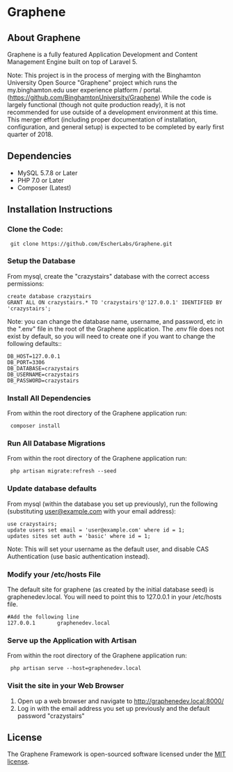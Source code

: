 <h1>Graphene</h1>

## About Graphene

Graphene is a fully featured Application Development and Content Management Engine built on top of Laravel 5.

Note: This project is in the process of merging with the Binghamton University Open Source "Graphene" project which runs the my.binghamton.edu user experience platform / portal.  (https://github.com/BinghamtonUniversity/Graphene) While the code is largely functional (though not quite production ready), it is not recommended for use outside of a development environment at this time. This merger effort (including proper documentation of installation, configuration, and general setup) is expected to be completed by early first quarter of 2018.

## Dependencies
 - MySQL 5.7.8 or Later
 - PHP 7.0 or Later 
 - Composer (Latest)
## Installation Instructions
### Clone the Code:
     git clone https://github.com/EscherLabs/Graphene.git
### Setup the Database
From mysql, create the "crazystairs" database with the correct access permissions:

    create database crazystairs
    GRANT ALL ON crazystairs.* TO 'crazystairs'@'127.0.0.1' IDENTIFIED BY 'crazystairs';
Note: you can change the database name, username, and password, etc in the ".env" file in the root of the Graphene application.  The .env file does not exist by default, so you will need to create one if you want to change the following defaults::

    DB_HOST=127.0.0.1
    DB_PORT=3306
    DB_DATABASE=crazystairs
    DB_USERNAME=crazystairs
    DB_PASSWORD=crazystairs

### Install All Dependencies
From within the root directory of the Graphene application run:

     composer install
### Run All Database Migrations
From within the root directory of the Graphene application run:

     php artisan migrate:refresh --seed

### Update database defaults
From mysql (within the database you set up previously), run the following (substituting user@example.com with your email address):

    use crazystairs;
    update users set email = 'user@example.com' where id = 1;
    updates sites set auth = 'basic' where id = 1;
Note: This will set your username as the default user, and disable CAS Authentication (use basic authentication instead).
### Modify your /etc/hosts File
The default site for graphene (as created by the initial database seed) is graphenedev.local.  You will need to point this to 127.0.0.1 in your /etc/hosts file.  

    #Add the following line
    127.0.0.1       graphenedev.local

### Serve up the Application with Artisan
From within the root directory of the Graphene application run:

     php artisan serve --host=graphenedev.local

### Visit the site in your Web Browser
1. Open up a web browser and navigate to http://graphenedev.local:8000/
2. Log in with the email address you set up previously and the default password "crazystairs"

## License

The Graphene Framework is open-sourced software licensed under the [MIT license](http://opensource.org/licenses/MIT).

